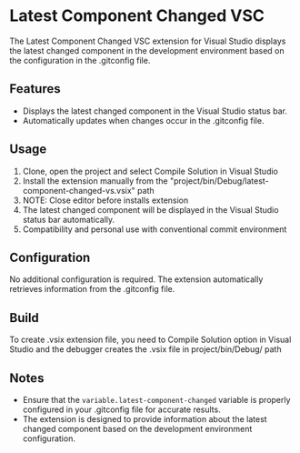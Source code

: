 # Latest Component Changed VSC

The Latest Component Changed VSC extension for Visual Studio displays the latest changed component in the development environment based on the configuration in the .gitconfig file.

## Features

- Displays the latest changed component in the Visual Studio status bar.
- Automatically updates when changes occur in the .gitconfig file.


## Usage

1. Clone, open the project and select Compile Solution in Visual Studio
2. Install the extension manually from the "project/bin/Debug/latest-component-changed-vs.vsix" path
3. NOTE: Close editor before installs extension
4. The latest changed component will be displayed in the Visual Studio status bar automatically.
5. Compatibility and personal use with conventional commit environment

## Configuration

No additional configuration is required. The extension automatically retrieves information from the .gitconfig file.

## Build

To create .vsix extension file, you need to Compile Solution option in Visual Studio and the debugger creates the .vsix file in project/bin/Debug/ path

## Notes

- Ensure that the `variable.latest-component-changed` variable is properly configured in your .gitconfig file for accurate results.
- The extension is designed to provide information about the latest changed component based on the development environment configuration.
